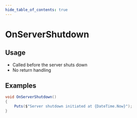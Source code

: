 ```yaml
---
hide_table_of_contents: true
---
```


# OnServerShutdown

## Usage

* Called before the server shuts down
* No return handling

## Examples

```csharp
void OnServerShutdown()
{
    Puts($"Server shutdown initiated at {DateTime.Now}");
}
```
